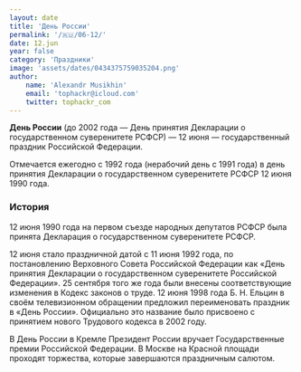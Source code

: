 ```yaml
---
layout: date
title: 'День России'
permalink: '/🇷🇺/06-12/'
date: 12.jun
year: false
category: 'Праздники'
image: 'assets/dates/0434375759035204.png'
author:
    name: 'Alexandr Musikhin'
    email: 'tophackr@icloud.com'
    twitter: tophackr_com
---
```


**День России** (до 2002 года — День принятия Декларации о государственном суверенитете РСФСР) — 12 июня — государственный праздник Российской Федерации.

Отмечается ежегодно с 1992 года (нерабочий день с 1991 года) в день принятия Декларации о государственном суверенитете РСФСР 12 июня 1990 года.

### История
12 июня 1990 года на первом съезде народных депутатов РСФСР была принята Декларация о государственном суверенитете РСФСР.

12 июня стало праздничной датой с 11 июня 1992 года, по постановлению Верховного Совета Российской Федерации как «День принятия Декларации о государственном суверенитете Российской Федерации». 25 сентября того же года были внесены соответствующие изменения в Кодекс законов о труде. 12 июня 1998 года Б. Н. Ельцин в своём телевизионном обращении предложил переименовать праздник в «День России». Официально это название было присвоено с принятием нового Трудового кодекса в 2002 году.

В День России в Кремле Президент России вручает Государственные премии Российской Федерации. В Москве на Красной площади проходят торжества, которые завершаются праздничным салютом.
